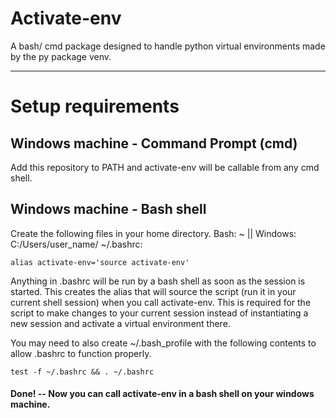 # Activate-env

A bash/ cmd package designed to handle python virtual environments made by the py package venv.

---

# Setup requirements

## Windows machine - Command Prompt (cmd)

Add this repository to PATH and activate-env will be callable from any cmd shell.

## Windows machine - Bash shell

Create the following files in your home directory. Bash: ~ || Windows: C:/Users/user_name/
~/.bashrc:

```
alias activate-env='source activate-env'
```

Anything in .bashrc will be run by a bash shell as soon as the session is started. This creates the alias that will source the script (run it in your current shell session) when you call activate-env. This is required for the script to make changes to your current session instead of instantiating a new session and activate a virtual environment there.

You may need to also create ~/.bash_profile with the following contents to allow .bashrc to function properly.

```
test -f ~/.bashrc && . ~/.bashrc
```

#### Done! -- Now you can call activate-env in a bash shell on your windows machine.
